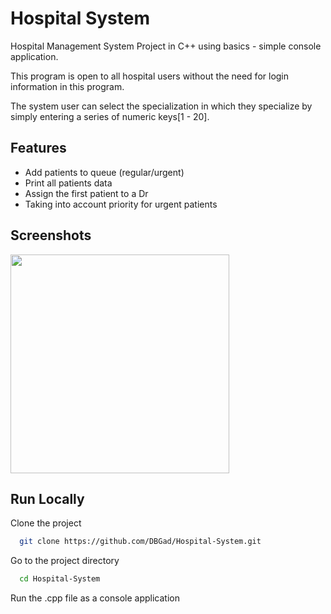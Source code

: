 # Hospital System

Hospital Management System Project in C++ using basics - simple console application.

This program is open to all hospital users without the need for login information in this program.

The system user can select the specialization in which they specialize by simply entering a series of numeric keys[1 - 20].

## Features

- Add patients to queue (regular/urgent)
- Print all patients data
- Assign the first patient to a Dr
- Taking into account priority for urgent patients


## Screenshots
<div>
<img src="https://github.com/DBGad/Hospital-System/assets/122947749/ce12d172-46eb-4b99-b41d-52c27cccf8af" width = 350 >
</div>


## Run Locally

Clone the project

```bash
  git clone https://github.com/DBGad/Hospital-System.git
```

Go to the project directory

```bash
  cd Hospital-System
```

Run the .cpp file as a console application
